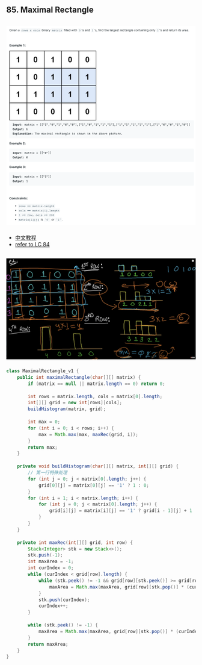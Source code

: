 ## 85. Maximal Rectangle
![](img/2023-04-03-16-15-49.png)
---

- [中文教程](https://www.youtube.com/watch?v=9NZuhGL0SlU&t=399s)
- [refer to LC 84](https://novemberfall.github.io/LeetCode-NoteBook/#/monotonic/histogram)

![](img/2023-04-03-16-23-39.png)
---

```java
class MaximalRectangle_v1 {
    public int maximalRectangle(char[][] matrix) {
        if (matrix == null || matrix.length == 0) return 0;

        int rows = matrix.length, cols = matrix[0].length;
        int[][] grid = new int[rows][cols];
        buildHistogram(matrix, grid);

        int max = 0;
        for (int i = 0; i < rows; i++) {
            max = Math.max(max, maxRec(grid, i));
        }
        return max;
    }

    private void buildHistogram(char[][] matrix, int[][] grid) {
        // 第一行特殊处理
        for (int j = 0; j < matrix[0].length; j++) {
            grid[0][j] = matrix[0][j] == '1' ? 1 : 0;
        }
        for (int i = 1; i < matrix.length; i++) {
            for (int j = 0; j < matrix[0].length; j++) {
                grid[i][j] = matrix[i][j] == '1' ? grid[i - 1][j] + 1 : 0;
            }
        }
    }

    private int maxRec(int[][] grid, int row) {
        Stack<Integer> stk = new Stack<>();
        stk.push(-1);
        int maxArea = -1;
        int curIndex = 0;
        while (curIndex < grid[row].length) {
            while (stk.peek() != -1 && grid[row][stk.peek()] >= grid[row][curIndex]) {
                maxArea = Math.max(maxArea, grid[row][stk.pop()] * (curIndex - stk.peek() - 1));
            }
            stk.push(curIndex);
            curIndex++;
        }

        while (stk.peek() != -1) {
            maxArea = Math.max(maxArea, grid[row][stk.pop()] * (curIndex - stk.peek() - 1));
        }
        return maxArea;
    }
}
```